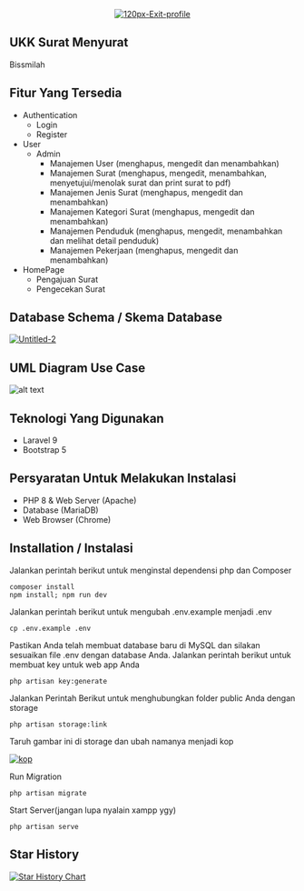 <p align="center"><a href="https://imgbb.com/"><img src="https://i.ibb.co.com/RH7qd4j/120px-Exit-profile.png" alt="120px-Exit-profile" border="0"></a></p>

## UKK Surat Menyurat
Bissmilah

## Fitur Yang Tersedia
- Authentication
  - Login
  - Register
- User
  - Admin
    - Manajemen User (menghapus, mengedit dan menambahkan)
    - Manajemen Surat (menghapus, mengedit, menambahkan, menyetujui/menolak surat dan print surat to pdf)
    - Manajemen Jenis Surat (menghapus, mengedit dan menambahkan)
    - Manajemen Kategori Surat (menghapus, mengedit dan menambahkan)
    - Manajemen Penduduk (menghapus, mengedit, menambahkan dan melihat detail penduduk)
    - Manajemen Pekerjaan (menghapus, mengedit dan menambahkan)
- HomePage
  - Pengajuan Surat
  - Pengecekan Surat
 
## Database Schema / Skema Database
<a href="https://ibb.co.com/4dGPyhR"><img src="https://i.ibb.co.com/tXt8fVp/Untitled-2.png" alt="Untitled-2" border="0"></a>

## UML Diagram Use Case
![alt text](https://raw.githubusercontent.com/Idkhowtoplay/ukk-persuratan/refs/heads/main/yo.drawio.png)

## Teknologi Yang Digunakan
- Laravel 9
- Bootstrap 5

## Persyaratan Untuk Melakukan Instalasi
- PHP 8 & Web Server (Apache)
- Database (MariaDB)
- Web Browser (Chrome)

## Installation / Instalasi

Jalankan perintah berikut untuk menginstal dependensi php dan Composer
```
composer install
npm install; npm run dev
```
Jalankan perintah berikut untuk mengubah .env.example menjadi .env
```
cp .env.example .env
```
Pastikan Anda telah membuat database baru di MySQL dan silakan sesuaikan file .env dengan database Anda. Jalankan perintah berikut untuk membuat key untuk web app Anda
```
php artisan key:generate
```
Jalankan Perintah Berikut untuk menghubungkan folder public Anda dengan storage
```
php artisan storage:link
```
Taruh gambar ini di storage dan ubah namanya menjadi kop

<a href="https://ibb.co.com/wzDs6DQ"><img src="https://i.ibb.co.com/gRsVgsW/kop.png" alt="kop" border="0"></a>

Run Migration
```
php artisan migrate
```
Start Server(jangan lupa nyalain xampp ygy)
```
php artisan serve
```
## Star History

<a href="https://star-history.com/#Idkhowtoplay/PROJECT-UKK-PERSURATAN-AKZ&Date">
 <picture>
   <source media="(prefers-color-scheme: dark)" srcset="https://api.star-history.com/svg?repos=Idkhowtoplay/PROJECT-UKK-PERSURATAN-AKZ&type=Date&theme=dark" />
   <source media="(prefers-color-scheme: light)" srcset="https://api.star-history.com/svg?repos=Idkhowtoplay/PROJECT-UKK-PERSURATAN-AKZ&type=Date" />
   <img alt="Star History Chart" src="https://api.star-history.com/svg?repos=Idkhowtoplay/PROJECT-UKK-PERSURATAN-AKZ&type=Date" />
 </picture>
</a>

